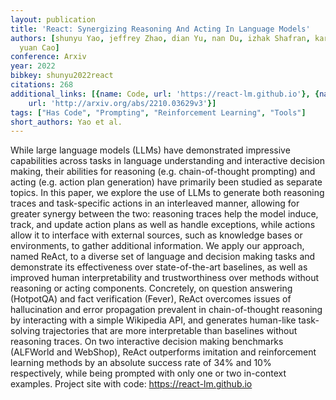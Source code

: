 ```yaml
---
layout: publication
title: 'React: Synergizing Reasoning And Acting In Language Models'
authors: [shunyu Yao, jeffrey Zhao, dian Yu, nan Du, izhak Shafran, karthik Narasimhan,
  yuan Cao]
conference: Arxiv
year: 2022
bibkey: shunyu2022react
citations: 268
additional_links: [{name: Code, url: 'https://react-lm.github.io'}, {name: Paper,
    url: 'http://arxiv.org/abs/2210.03629v3'}]
tags: ["Has Code", "Prompting", "Reinforcement Learning", "Tools"]
short_authors: Yao et al.
---
```

While large language models (LLMs) have demonstrated impressive capabilities
across tasks in language understanding and interactive decision making, their
abilities for reasoning (e.g. chain-of-thought prompting) and acting (e.g.
action plan generation) have primarily been studied as separate topics. In this
paper, we explore the use of LLMs to generate both reasoning traces and
task-specific actions in an interleaved manner, allowing for greater synergy
between the two: reasoning traces help the model induce, track, and update
action plans as well as handle exceptions, while actions allow it to interface
with external sources, such as knowledge bases or environments, to gather
additional information. We apply our approach, named ReAct, to a diverse set of
language and decision making tasks and demonstrate its effectiveness over
state-of-the-art baselines, as well as improved human interpretability and
trustworthiness over methods without reasoning or acting components.
Concretely, on question answering (HotpotQA) and fact verification (Fever),
ReAct overcomes issues of hallucination and error propagation prevalent in
chain-of-thought reasoning by interacting with a simple Wikipedia API, and
generates human-like task-solving trajectories that are more interpretable than
baselines without reasoning traces. On two interactive decision making
benchmarks (ALFWorld and WebShop), ReAct outperforms imitation and
reinforcement learning methods by an absolute success rate of 34% and 10%
respectively, while being prompted with only one or two in-context examples.
Project site with code: https://react-lm.github.io